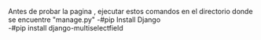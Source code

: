 
Antes de probar la pagina , ejecutar estos comandos  en el directorio donde se encuentre "manage.py"
-#pip Install Django  
-#pip install django-multiselectfield  


     